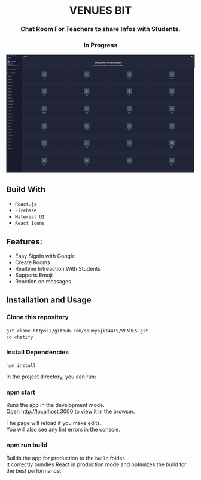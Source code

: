 
<div align="center">

# VENUES BIT

###  Chat Room For Teachers to share Infos with Students.

### In Progress


<div align="center">
  <img alt="Demo" src="./Assets/venues.png" />
</div>

</div>

## Build With

- `React.js`
- `Firebase`
- `Material UI`
- `React Icons`

## Features:

- Easy SignIn with Google
- Create Rooms
- Realtime Intreaction With Students
- Supports Emoji
- Reaction on messages

## Installation and Usage

### Clone this repository

`git clone https://github.com/soumyajit4419/VENUES.git` <br/>
`cd chatify`

### Install Dependencies

`npm install`

In the project directory, you can run:

### npm start

Runs the app in the development mode.\
Open [http://localhost:3000](http://localhost:3000) to view it in the browser.

The page will reload if you make edits.\
You will also see any lint errors in the console.

### npm run build

Builds the app for production to the `build` folder.\
It correctly bundles React in production mode and optimizes the build for the best performance.
